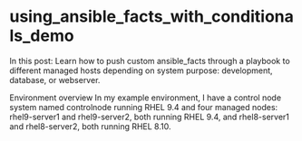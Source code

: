 # using_ansible_facts_with_conditionals_demo

In this post: Learn how to push custom ansible_facts through a playbook to different managed hosts depending on system purpose: development, database, or webserver.

Environment overview
In my example environment, I have a control node system named controlnode running RHEL 9.4 and four managed nodes: rhel9-server1 and rhel9-server2, both running RHEL 9.4, and rhel8-server1 and rhel8-server2, both running RHEL 8.10.
